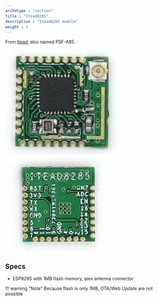 ```yaml
---
archetype : "section"
title : "Itead8285"
description : "Itead8285 module"
weight : 1
---
```


From [Itead](https://wiki.iteadstudio.com/PSF-A85), also named PSF-A85

![image](face.png?width=400px) ![image](back.png?width=400px)

## Specs
* ESP8285 with 1MB flash memory, ipex antenna connector

!!! warning "Note"
    Because flash is only 1MB, OTA/Web Update are not possible

